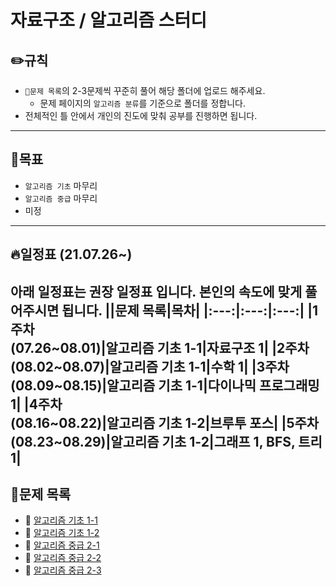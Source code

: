 # 자료구조 / 알고리즘 스터디

## ✏️**규칙**
* `📂문제 목록`의 2-3문제씩 꾸준히 풀어 해당 폴더에 업로드 해주세요.
   * 문제 페이지의 `알고리즘 분류`를 기준으로 폴더를 정합니다.
* 전체적인 틀 안에서 개인의 진도에 맞춰 공부를 진행하면 됩니다.
---- 
## 🎯**목표**
* `알고리즘 기초` 마무리
* `알고리즘 중급` 마무리
* 미정
----
## 🔥**일정표 (21.07.26~)**
아래 일정표는 권장 일정표 입니다. 본인의 속도에 맞게 풀어주시면 됩니다.
||문제 목록|목차|
|:---:|:---:|:---:|
|1주차<br>(07.26~08.01)|알고리즘 기초 1-1|자료구조 1|
|2주차<br>(08.02~08.07)|알고리즘 기초 1-1|수학 1|
|3주차<br>(08.09~08.15)|알고리즘 기초 1-1|다이나믹 프로그래밍 1|
|4주차<br>(08.16~08.22)|알고리즘 기초 1-2|브루투 포스|
|5주차<br>(08.23~08.29)|알고리즘 기초 1-2|그래프 1, BFS, 트리 1|
----
## 📂**문제 목록**
* 📄 [알고리즘 기초 1-1](https://code.plus/course/41)
* 📄 [알고리즘 기초 1-2](https://code.plus/course/42)
* 📄 [알고리즘 중급 2-1](https://code.plus/course/43)
* 📄 [알고리즘 중급 2-2](https://code.plus/course/44)
* 📄 [알고리즘 중급 2-3](https://code.plus/course/45)
